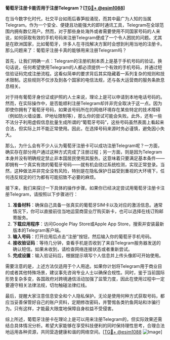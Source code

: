**葡萄牙注册卡能否用于注册Telegram？[[TG💪+ @esim1088](https://t.me/s/esim1088)]**

在当今数字化时代，社交平台如雨后春笋般涌现，而其中最广为人知的当属Telegram。作为一个安全、便捷且功能强大的即时通讯工具，Telegram在全球范围内拥有数亿用户。然而，对于那些身处海外或者需要使用不同国家号码的人来说，如何获取有效的手机号码来注册Telegram便成了一个令人困扰的问题。尤其是在欧洲国家，比如葡萄牙，许多人在寻找解决方案时会想到利用当地的注册卡。那么问题来了：葡萄牙注册卡真的能够用来注册Telegram吗？

首先，让我们明确一点：Telegram的注册机制本质上是基于手机号码的验证。换句话说，任何希望使用Telegram的人都必须提供一个有效的手机号码，并通过短信验证码完成注册流程。这看似简单的要求背后其实隐藏着一系列复杂的规则和技术限制。这些规则不仅涉及到各个国家的电信法规，还与各大运营商的服务条款息息相关。

对于持有葡萄牙身份证或护照的人士来说，理论上是可以申请到本地电话号码的。然而，在实际操作中，是否能顺利注册Telegram却并非完全取决于这一点。因为即使你拥有了葡萄牙号码，如果该号码所在的网络环境存在某些特定的技术障碍（例如防火墙设置、IP地址限制等），那么你的尝试可能会失败。此外，还有一些不法分子利用虚假信息批量生成所谓的“葡萄牙号码”，这些号码虽然表面上看起来合法，但实际上并不能正常使用。因此，在选择号码来源时务必谨慎，避免因小失大。

那么，为什么会有不少人认为葡萄牙注册卡可以成功注册Telegram呢？一方面，确实存在部分用户通过这种方式完成了注册过程；另一方面，则是因为Telegram本身并没有明确规定禁止非本国居民使用其服务。这意味着只要满足基本条件——即拥有一个真实有效的葡萄牙号码——就有机会绕过系统检测，实现正常登录。当然，这种做法并非完全没有风险，特别是在隐私保护日益受到重视的大环境下，任何违反规定的行为都有可能招致不必要的麻烦。

接下来，我们来探讨一下具体的操作步骤。如果你已经决定尝试用葡萄牙注册卡注册Telegram，请按照以下步骤进行：

1. **准备材料**：确保自己具备一张真实的葡萄牙SIM卡以及对应的激活信息。通常情况下，你可以直接前往当地运营商营业厅购买新卡，也可以选择在线订购邮寄服务。
2. **下载应用程序**：访问Google Play Store或Apple App Store，搜索并安装最新版本的Telegram客户端。
3. **输入号码**：打开应用后点击“注册”按钮，然后输入你的葡萄牙手机号码。
4. **接收验证码**：等待几分钟，查看手机是否收到了来自Telegram服务器发送的确认短信。如果未收到，请检查网络连接状态或者重新尝试。
5. **完成设置**：输入验证码后，根据提示填写个人信息并上传头像即可开始使用。

需要注意的是，上述方法仅适用于个人用途。如果你计划将Telegram用于商业目的或者其他特殊场景，建议事先咨询专业人士以确保合规性。同时，鉴于当前国际形势复杂多变，各国政府对跨境通信活动加强了监管力度，因此在使用过程中一定要遵守相关法律法规，切勿触碰法律红线。

最后，提醒大家注意信息安全和个人隐私保护。无论是使用何种方式获取号码，都应当妥善保管好自己的账户资料，定期修改密码，并警惕各类钓鱼网站和诈骗行为。只有这样，才能最大限度地保障自身权益不受侵害。

综上所述，葡萄牙注册卡在理论上是可以用来注册Telegram的，但实际效果还需结合具体情况分析。希望大家能够在享受科技便利的同时保持理性思考，合理合法地运用各种资源，共同营造健康和谐的网络空间。[[TG💪+ @esim1088](https://t.me/s/esim1088) ![Image](https://i.postimg.cc/4NQfJmqS/Snipaste-2025-05-13-00-14-12.png)]
